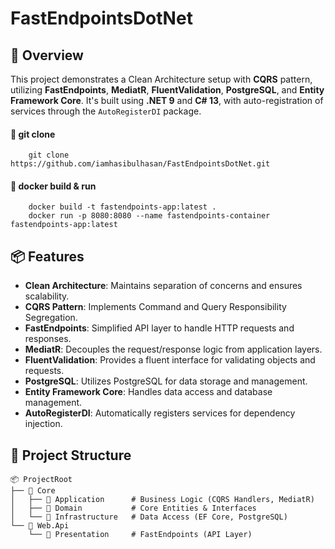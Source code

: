 # FastEndpointsDotNet

## 🚀 **Overview**
This project demonstrates a Clean Architecture setup with **CQRS** pattern, utilizing **FastEndpoints**, **MediatR**, **FluentValidation**, **PostgreSQL**, and **Entity Framework Core**. It's built using **.NET 9** and **C# 13**, with auto-registration of services through the `AutoRegisterDI` package.

#### 📝 **git clone**
        git clone https://github.com/iamhasibulhasan/FastEndpointsDotNet.git

#### 📝 **docker build & run**
        docker build -t fastendpoints-app:latest .
        docker run -p 8080:8080 --name fastendpoints-container fastendpoints-app:latest


## 📦 **Features**
- **Clean Architecture**: Maintains separation of concerns and ensures scalability.
- **CQRS Pattern**: Implements Command and Query Responsibility Segregation.
- **FastEndpoints**: Simplified API layer to handle HTTP requests and responses.
- **MediatR**: Decouples the request/response logic from application layers.
- **FluentValidation**: Provides a fluent interface for validating objects and requests.
- **PostgreSQL**: Utilizes PostgreSQL for data storage and management.
- **Entity Framework Core**: Handles data access and database management.
- **AutoRegisterDI**: Automatically registers services for dependency injection.

## 📂 **Project Structure**

```plaintext
📦 ProjectRoot
├── 📁 Core
│   ├── 📁 Application      # Business Logic (CQRS Handlers, MediatR)
│   ├── 📁 Domain           # Core Entities & Interfaces
│   └── 📁 Infrastructure   # Data Access (EF Core, PostgreSQL)
└── 📁 Web.Api
    └── 📁 Presentation     # FastEndpoints (API Layer)


